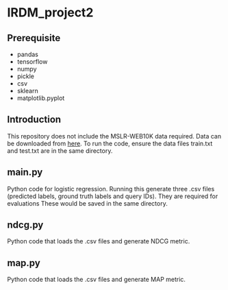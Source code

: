 # IRDM_project2

## Prerequisite
- pandas
- tensorflow 
- numpy
- pickle
- csv
- sklearn
- matplotlib.pyplot

## Introduction
This repository does not include the MSLR-WEB10K data required. Data can be downloaded from [here](https://www.microsoft.com/en-us/research/project/mslr/). To run the code, ensure the data files train.txt and test.txt are in the same directory.

## main.py 
Python code for logistic regression. Running this generate three .csv files (predicted labels, ground truth labels and query IDs). They are required for evaluations These would be saved in the same directory. 

## ndcg.py
Python code that loads the .csv files and generate NDCG metric.

## map.py
Python code that loads the .csv files and generate MAP metric.


